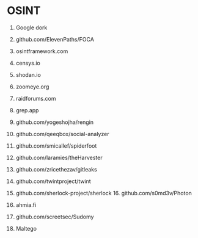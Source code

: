 # OSINT
1. Google dork 
2. github.com/ElevenPaths/FOCA
3. osintframework.com
4. censys.io
5. shodan.io

7. zoomeye.org
8. raidforums.com
9. grep.app
10. github.com/yogeshojha/rengin
11. github.com/qeeqbox/social-analyzer
12. github.com/smicallef/spiderfoot
13. github.com/laramies/theHarvester
14. github.com/zricethezav/gitleaks
15. github.com/twintproject/twint
16. github.com/sherlock-project/sherlock 16. github.com/s0md3v/Photon
17. ahmia.fi
18. github.com/screetsec/Sudomy
19. Maltego
